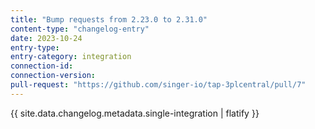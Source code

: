 ```yaml
---
title: "Bump requests from 2.23.0 to 2.31.0"
content-type: "changelog-entry"
date: 2023-10-24
entry-type: 
entry-category: integration
connection-id: 
connection-version: 
pull-request: "https://github.com/singer-io/tap-3plcentral/pull/7"
---
```

{{ site.data.changelog.metadata.single-integration | flatify }}
